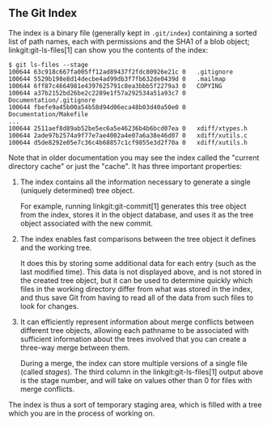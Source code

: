 ## The Git Index ##

The index is a binary file (generally kept in `.git/index`) containing a
sorted list of path names, each with permissions and the SHA1 of a blob
object; linkgit:git-ls-files[1] can show you the contents of the index:

    $ git ls-files --stage
    100644 63c918c667fa005ff12ad89437f2fdc80926e21c 0	.gitignore
    100644 5529b198e8d14decbe4ad99db3f7fb632de0439d 0	.mailmap
    100644 6ff87c4664981e4397625791c8ea3bbb5f2279a3 0	COPYING
    100644 a37b2152bd26be2c2289e1f57a292534a51a93c7 0	Documentation/.gitignore
    100644 fbefe9a45b00a54b58d94d06eca48b03d40a50e0 0	Documentation/Makefile
    ...
    100644 2511aef8d89ab52be5ec6a5e46236b4b6bcd07ea 0	xdiff/xtypes.h
    100644 2ade97b2574a9f77e7ae4002a4e07a6a38e46d07 0	xdiff/xutils.c
    100644 d5de8292e05e7c36c4b68857c1cf9855e3d2f70a 0	xdiff/xutils.h

Note that in older documentation you may see the index called the
"current directory cache" or just the "cache".  It has three important
properties:

1. The index contains all the information necessary to generate a single
    (uniquely determined) tree object.

    For example, running linkgit:git-commit[1] generates this tree object
    from the index, stores it in the object database, and uses it as the
    tree object associated with the new commit.

2. The index enables fast comparisons between the tree object it defines
    and the working tree.

    It does this by storing some additional data for each entry (such as
    the last modified time).  This data is not displayed above, and is not
    stored in the created tree object, but it can be used to determine
    quickly which files in the working directory differ from what was
    stored in the index, and thus save Git from having to read all of the
    data from such files to look for changes.

3. It can efficiently represent information about merge conflicts
    between different tree objects, allowing each pathname to be
    associated with sufficient information about the trees involved that
    you can create a three-way merge between them.

    During a merge, the index can
    store multiple versions of a single file (called _stages_).  The third
    column in the linkgit:git-ls-files[1] output above is the stage
    number, and will take on values other than 0 for files with merge
    conflicts.

The index is thus a sort of temporary staging area, which is filled with
a tree which you are in the process of working on.
